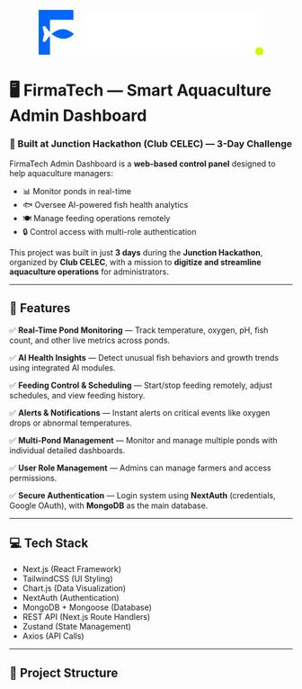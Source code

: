 <p align="center">
  <img src="public/Group 1171274914.png" width="400" />
</p>

# 🖥️ FirmaTech — Smart Aquaculture Admin Dashboard

### 🚀 Built at Junction Hackathon (Club CELEC) — 3-Day Challenge

FirmaTech Admin Dashboard is a **web-based control panel** designed to help aquaculture managers:

- 📊 Monitor ponds in real-time
- 🐟 Oversee AI-powered fish health analytics
- 🍽️ Manage feeding operations remotely
- 🔒 Control access with multi-role authentication

This project was built in just **3 days** during the **Junction Hackathon**, organized by **Club CELEC**, with a mission to **digitize and streamline aquaculture operations** for administrators.

---

## 🎯 Features

✅ **Real-Time Pond Monitoring** — Track temperature, oxygen, pH, fish count, and other live metrics across ponds.

✅ **AI Health Insights** — Detect unusual fish behaviors and growth trends using integrated AI modules.

✅ **Feeding Control & Scheduling** — Start/stop feeding remotely, adjust schedules, and view feeding history.

✅ **Alerts & Notifications** — Instant alerts on critical events like oxygen drops or abnormal temperatures.

✅ **Multi-Pond Management** — Monitor and manage multiple ponds with individual detailed dashboards.

✅ **User Role Management** — Admins can manage farmers and access permissions.

✅ **Secure Authentication** — Login system using **NextAuth** (credentials, Google OAuth), with **MongoDB** as the main database.

---

## 💻 Tech Stack

- Next.js (React Framework)
- TailwindCSS (UI Styling)
- Chart.js (Data Visualization)
- NextAuth (Authentication)
- MongoDB + Mongoose (Database)
- REST API (Next.js Route Handlers)
- Zustand (State Management)
- Axios (API Calls)

---

## 📁 Project Structure

